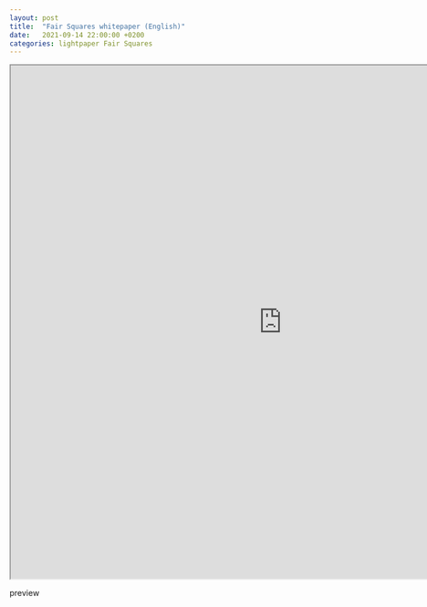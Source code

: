 ```yaml
---
layout: post
title:  "Fair Squares whitepaper (English)"
date:   2021-09-14 22:00:00 +0200
categories: lightpaper Fair Squares
---
```


<iframe src="https://drive.google.com/file/d/1Uz_eTUKOcvjQu9R5zYNVJoF2KNGts7kW/preview" width="950" height="900" allow="autoplay"></iframe>

preview
